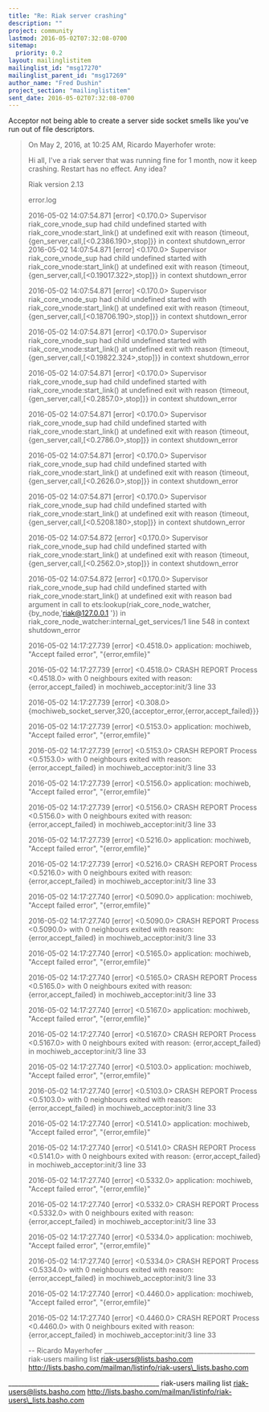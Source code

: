 ```yaml
---
title: "Re: Riak server crashing"
description: ""
project: community
lastmod: 2016-05-02T07:32:08-0700
sitemap:
  priority: 0.2
layout: mailinglistitem
mailinglist_id: "msg17270"
mailinglist_parent_id: "msg17269"
author_name: "Fred Dushin"
project_section: "mailinglistitem"
sent_date: 2016-05-02T07:32:08-0700
---
```



Acceptor not being able to create a server side socket smells like you've run 
out of file descriptors.

> On May 2, 2016, at 10:25 AM, Ricardo Mayerhofer  wrote:
> 
> Hi all,
> I've a riak server that was running fine for 1 month, now it keep crashing. 
> Restart has no effect. Any idea?
> 
> Riak version 2.13
> 
> error.log
> 
> 2016-05-02 14:07:54.871 [error] <0.170.0> Supervisor riak\_core\_vnode\_sup had 
> child undefined started with riak\_core\_vnode:start\_link() at undefined exit 
> with reason {timeout,{gen\_server,call,[<0.2386.190>,stop]}} in context 
> shutdown\_error
> 2016-05-02 14:07:54.871 [error] <0.170.0> Supervisor riak\_core\_vnode\_sup had 
> child undefined started with riak\_core\_vnode:start\_link() at undefined exit 
> with reason {timeout,{gen\_server,call,[<0.19017.322>,stop]}} in context 
> shutdown\_error
> 
> 2016-05-02 14:07:54.871 [error] <0.170.0> Supervisor riak\_core\_vnode\_sup had 
> child undefined started with riak\_core\_vnode:start\_link() at undefined exit 
> with reason {timeout,{gen\_server,call,[<0.18706.190>,stop]}} in context 
> shutdown\_error
> 
> 2016-05-02 14:07:54.871 [error] <0.170.0> Supervisor riak\_core\_vnode\_sup had 
> child undefined started with riak\_core\_vnode:start\_link() at undefined exit 
> with reason {timeout,{gen\_server,call,[<0.19822.324>,stop]}} in context 
> shutdown\_error
> 
> 2016-05-02 14:07:54.871 [error] <0.170.0> Supervisor riak\_core\_vnode\_sup had 
> child undefined started with riak\_core\_vnode:start\_link() at undefined exit 
> with reason {timeout,{gen\_server,call,[<0.2857.0>,stop]}} in context 
> shutdown\_error
> 
> 2016-05-02 14:07:54.871 [error] <0.170.0> Supervisor riak\_core\_vnode\_sup had 
> child undefined started with riak\_core\_vnode:start\_link() at undefined exit 
> with reason {timeout,{gen\_server,call,[<0.2786.0>,stop]}} in context 
> shutdown\_error
> 
> 2016-05-02 14:07:54.871 [error] <0.170.0> Supervisor riak\_core\_vnode\_sup had 
> child undefined started with riak\_core\_vnode:start\_link() at undefined exit 
> with reason {timeout,{gen\_server,call,[<0.2626.0>,stop]}} in context 
> shutdown\_error
> 
> 2016-05-02 14:07:54.871 [error] <0.170.0> Supervisor riak\_core\_vnode\_sup had 
> child undefined started with riak\_core\_vnode:start\_link() at undefined exit 
> with reason {timeout,{gen\_server,call,[<0.5208.180>,stop]}} in context 
> shutdown\_error
> 
> 2016-05-02 14:07:54.872 [error] <0.170.0> Supervisor riak\_core\_vnode\_sup had 
> child undefined started with riak\_core\_vnode:start\_link() at undefined exit 
> with reason {timeout,{gen\_server,call,[<0.2562.0>,stop]}} in context 
> shutdown\_error
> 
> 2016-05-02 14:07:54.872 [error] <0.170.0> Supervisor riak\_core\_vnode\_sup had 
> child undefined started with riak\_core\_vnode:start\_link() at undefined exit 
> with reason bad argument in call to ets:lookup(riak\_core\_node\_watcher, 
> {by\_node,'riak@127.0.0.1 '}) in 
> riak\_core\_node\_watcher:internal\_get\_services/1 line 548 in context 
> shutdown\_error
> 
> 2016-05-02 14:17:27.739 [error] <0.4518.0> application: mochiweb, "Accept 
> failed error", "{error,emfile}"
> 
> 2016-05-02 14:17:27.739 [error] <0.4518.0> CRASH REPORT Process <0.4518.0> 
> with 0 neighbours exited with reason: {error,accept\_failed} in 
> mochiweb\_acceptor:init/3 line 33
> 
> 2016-05-02 14:17:27.739 [error] <0.308.0> 
> {mochiweb\_socket\_server,320,{acceptor\_error,{error,accept\_failed}}}
> 
> 2016-05-02 14:17:27.739 [error] <0.5153.0> application: mochiweb, "Accept 
> failed error", "{error,emfile}"
> 
> 2016-05-02 14:17:27.739 [error] <0.5153.0> CRASH REPORT Process <0.5153.0> 
> with 0 neighbours exited with reason: {error,accept\_failed} in 
> mochiweb\_acceptor:init/3 line 33
> 
> 2016-05-02 14:17:27.739 [error] <0.5156.0> application: mochiweb, "Accept 
> failed error", "{error,emfile}"
> 
> 2016-05-02 14:17:27.739 [error] <0.5156.0> CRASH REPORT Process <0.5156.0> 
> with 0 neighbours exited with reason: {error,accept\_failed} in 
> mochiweb\_acceptor:init/3 line 33
> 
> 2016-05-02 14:17:27.739 [error] <0.5216.0> application: mochiweb, "Accept 
> failed error", "{error,emfile}"
> 
> 2016-05-02 14:17:27.739 [error] <0.5216.0> CRASH REPORT Process <0.5216.0> 
> with 0 neighbours exited with reason: {error,accept\_failed} in 
> mochiweb\_acceptor:init/3 line 33
> 
> 2016-05-02 14:17:27.740 [error] <0.5090.0> application: mochiweb, "Accept 
> failed error", "{error,emfile}"
> 
> 2016-05-02 14:17:27.740 [error] <0.5090.0> CRASH REPORT Process <0.5090.0> 
> with 0 neighbours exited with reason: {error,accept\_failed} in 
> mochiweb\_acceptor:init/3 line 33
> 
> 2016-05-02 14:17:27.740 [error] <0.5165.0> application: mochiweb, "Accept 
> failed error", "{error,emfile}"
> 
> 2016-05-02 14:17:27.740 [error] <0.5165.0> CRASH REPORT Process <0.5165.0> 
> with 0 neighbours exited with reason: {error,accept\_failed} in 
> mochiweb\_acceptor:init/3 line 33
> 
> 2016-05-02 14:17:27.740 [error] <0.5167.0> application: mochiweb, "Accept 
> failed error", "{error,emfile}"
> 
> 2016-05-02 14:17:27.740 [error] <0.5167.0> CRASH REPORT Process <0.5167.0> 
> with 0 neighbours exited with reason: {error,accept\_failed} in 
> mochiweb\_acceptor:init/3 line 33
> 
> 2016-05-02 14:17:27.740 [error] <0.5103.0> application: mochiweb, "Accept 
> failed error", "{error,emfile}"
> 
> 2016-05-02 14:17:27.740 [error] <0.5103.0> CRASH REPORT Process <0.5103.0> 
> with 0 neighbours exited with reason: {error,accept\_failed} in 
> mochiweb\_acceptor:init/3 line 33
> 
> 2016-05-02 14:17:27.740 [error] <0.5141.0> application: mochiweb, "Accept 
> failed error", "{error,emfile}"
> 
> 2016-05-02 14:17:27.740 [error] <0.5141.0> CRASH REPORT Process <0.5141.0> 
> with 0 neighbours exited with reason: {error,accept\_failed} in 
> mochiweb\_acceptor:init/3 line 33
> 
> 2016-05-02 14:17:27.740 [error] <0.5332.0> application: mochiweb, "Accept 
> failed error", "{error,emfile}"
> 
> 2016-05-02 14:17:27.740 [error] <0.5332.0> CRASH REPORT Process <0.5332.0> 
> with 0 neighbours exited with reason: {error,accept\_failed} in 
> mochiweb\_acceptor:init/3 line 33
> 
> 2016-05-02 14:17:27.740 [error] <0.5334.0> application: mochiweb, "Accept 
> failed error", "{error,emfile}"
> 
> 2016-05-02 14:17:27.740 [error] <0.5334.0> CRASH REPORT Process <0.5334.0> 
> with 0 neighbours exited with reason: {error,accept\_failed} in 
> mochiweb\_acceptor:init/3 line 33
> 
> 2016-05-02 14:17:27.740 [error] <0.4460.0> application: mochiweb, "Accept 
> failed error", "{error,emfile}"
> 
> 2016-05-02 14:17:27.740 [error] <0.4460.0> CRASH REPORT Process <0.4460.0> 
> with 0 neighbours exited with reason: {error,accept\_failed} in 
> mochiweb\_acceptor:init/3 line 33
> 
> 
> 
> 
> -- 
> Ricardo Mayerhofer
> \_\_\_\_\_\_\_\_\_\_\_\_\_\_\_\_\_\_\_\_\_\_\_\_\_\_\_\_\_\_\_\_\_\_\_\_\_\_\_\_\_\_\_\_\_\_\_
> riak-users mailing list
> riak-users@lists.basho.com
> http://lists.basho.com/mailman/listinfo/riak-users\_lists.basho.com

\_\_\_\_\_\_\_\_\_\_\_\_\_\_\_\_\_\_\_\_\_\_\_\_\_\_\_\_\_\_\_\_\_\_\_\_\_\_\_\_\_\_\_\_\_\_\_
riak-users mailing list
riak-users@lists.basho.com
http://lists.basho.com/mailman/listinfo/riak-users\_lists.basho.com

